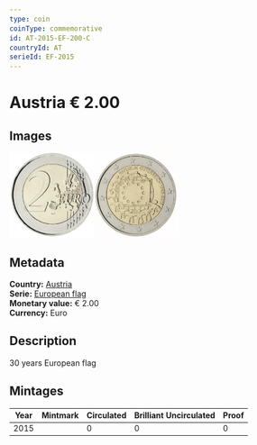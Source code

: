 ```yaml
---
type: coin
coinType: commemorative
id: AT-2015-EF-200-C
countryId: AT
serieId: EF-2015
---
```


# Austria € 2.00

## Images

<img src="../../Images/common-2007-200.webp" height="150" alt="Front image"><img src="Images/AT-2015-200.webp" height="150" alt="Back image">

## Metadata

**Country:** [Austria](../../Countries/Austria/index.md)\
**Serie:** [European flag](index.md)\
**Monetary value:** € 2.00\
**Currency:** Euro

## Description

30 years European flag

## Mintages

| Year | Mintmark | Circulated | Brilliant Uncirculated | Proof |
| ---- | -------- | ---------- | ---------------------- | ----- |
| 2015 |          | 0          | 0                      | 0     |
